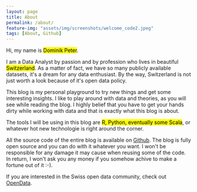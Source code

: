 ```yaml
---
layout: page
title: About
permalink: /about/
feature-img: "assets/img/screenshots/welcome_code2.jpeg"
tags: [About, Github]
---
```



Hi, my name is <mark>Dominik Peter</mark>.

I am a Data Analyst by passion and by profession who lives in beautiful <mark>Switzerland</mark>. As a matter of fact, we have so many publicly available datasets, it's a dream for any data enthusiast. By the way, Switzerland is not just worth a look because of it's open data policy.

This blog is my personal playground to try new things and get some interesting insights.
I like to play around with data and theories, as you will see while reading the blog. I highly belief that you have to get your hands dirty while working with data and that is exactly what this blog is about.

The tools I will be using in this blog are <mark>R, Python, eventually some Scala</mark>, or whatever hot new technologie is right around the corner.

All the source code of the entire blog is available on [Github](https://github.com/dominikpeter/dominikpeter.github.io).
The blog is fully open source and you can do with it whatever you want.
I won't be responsible for any damage it may cause when reusing some of the code. In return, I won't ask you any money if you somehow achive to make a fortune out of it :-).


If you are interested in the Swiss open data community, check out [OpenData](https://opendata.swiss/en/).
